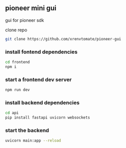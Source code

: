 ## pioneer mini gui
gui for pioneer sdk

clone repo
```bash
git clone https://github.com/xrenvtomate/pioneer-gui
```

### install fontend dependencies
```bash
cd frontend
npm i
```
### start a frontend dev server
```bash
npm run dev
```

### install backend dependencies
```bash
cd api
pip install fastapi uvicorn websockets
```

### start the backend
```bash
uvicorn main:app --reload 
```
